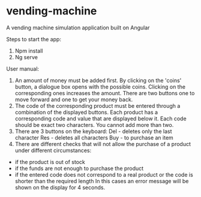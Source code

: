 # vending-machine
A vending machine simulation application built on Angular

Steps to start the app:
1. Npm install
2. Ng serve

User manual: 
1. An amount of money must be added first. By clicking on the 'coins' button, a dialogue box opens with the possible coins. Clicking on the corresponding ones increases the amount. There are two buttons one to move forward and one to get your money back.
2. The code of the corresponding product must be entered through a combination of the displayed buttons. Each product has a corresponding code and value that are displayed below it. Each code should be exact two characters. You cannot add more than two.
3. There are 3 buttons on the keyboard:
Del - deletes only the last character
Res - deletes all characters
Buy - to purchase an item
4. There are different checks that will not allow the purchase of a product under different circumstances:
- if the product is out of stock
- if the funds are not enough to purchase the product
- if the entered code does not correspond to a real product or the code is shorter than the required length
In this cases an error message will be shown on the display for 4 seconds.